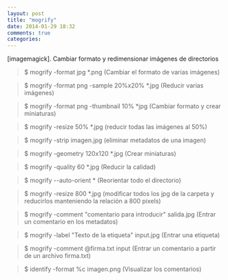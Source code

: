 ```yaml
---
layout: post
title: "mogrify"
date: 2014-01-29 18:32
comments: true
categories: 
---
```

[imagemagick]. Cambiar formato y redimensionar imágenes de directorios

>$ mogrify -format jpg *.png   (Cambiar el formato de varias  imágenes)

>$ mogrify -format png -sample 20%x20% *.jpg   (Reducir varias imágenes)  

>$ mogrify -format png  -thumbnail 10% *jpg (Cambiar formato y crear miniaturas)

>$ mogrify -resize 50% *.jpg (reducir todas las imágenes al 50%)

>$ mogrify -strip imagen.jpg (eliminar metadatos de una imagen)

>$ mogrify -geometry 120x120 *.jpg  (Crear miniaturas)

>$ mogrify -quality 60 *.jpg  (Reducir la calidad)

>$ mogrify --auto-orient * (Reorientar todo el directorio)

>$ mogrify -resize 800 *.jpg (modificar todos los jpg de la carpeta y reducirlos manteniendo la relación a 800 pixels)

>$ mogrify -comment "comentario para introducir" salida.jpg (Entrar un comentario en los metadatos)

>$ mogrify -label "Texto de la etiqueta" input.jpg (Entrar una etiqueta)

>$ mogrify -comment @firma.txt input (Entrar un comentario a partir de un archivo firma.txt)

>$ identify -format %c imagen.png (Visualizar los comentarios)

